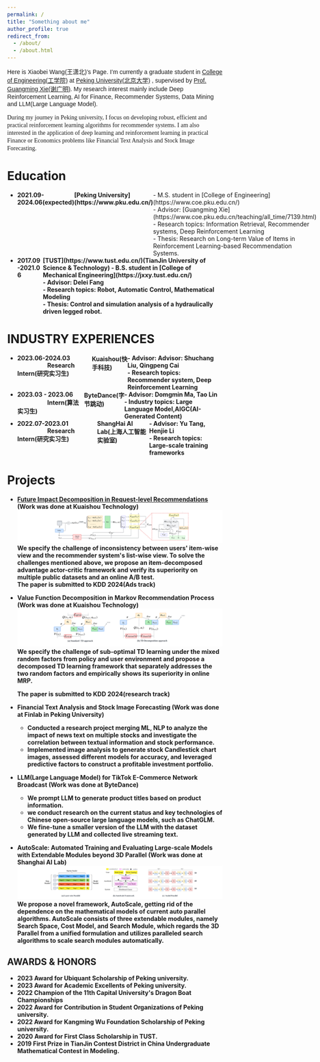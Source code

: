 ```yaml
---
permalink: /
title: "Something about me"
author_profile: true
redirect_from: 
  - /about/
  - /about.html
---
```


<span style="font-family: Helvetica"> Here is Xiaobei Wang(王潇北)’s Page. I’m currently a graduate student in [College of Engineering(工学院)](https://www.coe.pku.edu.cn/) at [Peking University(北京大学)](https://www.pku.edu.cn/) , supervised by [Prof. Guangming Xie(谢广明)](https://www.coe.pku.edu.cn/teaching/all_time/7139.html). My research interest mainly include Deep Reinforcement Learning, AI for Finance, Recommender Systems, Data Mining and LLM(Large Language Model).</span>

<span style="font-family: Calibri"> During my journey in Peking university, I focus on developing robust, efficient and practical reinforcement learning algorithms for recommender systems. I am also interested in the application of deep learning and reinforcement learning in practical Finance or Economics problems like Financial Text Analysis and Stock Image Forecasting.</span>

Education
======

- <div style="display: flex; justify-content: space-between;">
    <div><strong>2021.09-2024.06(expected)</strong></div>
    <div style="margin-left: auto;"><strong>[Peking University](https://www.pku.edu.cn/)</strong></div>
  - M.S. student in [College of Engineering](https://www.coe.pku.edu.cn/)<br>
  - Advisor: [Guangming Xie](https://www.coe.pku.edu.cn/teaching/all_time/7139.html)<br>
  - Research topics: Information Retrieval, Recommender systems, Deep Reinforcement Learning<br>
  - Thesis: Research on Long-term Value of Items in Reinforcement Learning-based Recommendation Systems.
- <div style="display: flex; justify-content: space-between;">
    <div><strong>2017.09-2021.06</strong></div>
    <div style="margin-left: auto;"><strong>[TUST](https://www.tust.edu.cn/)(TianJin University of Science & Technology)</strong</div> 
  - B.S. student in [College of Mechanical Engineering](https://jxxy.tust.edu.cn/)<br>
  - Advisor: Delei Fang<br>
  - Research topics: Robot, Automatic Control, Mathematical Modeling<br>
  - Thesis: Control and simulation analysis of a hydraulically driven legged robot.
    


INDUSTRY EXPERIENCES
======
- <div style="display: flex; justify-content: space-between;">
    <div><strong>2023.06-2024.03 &emsp;&emsp;&emsp;&emsp;&emsp;Research Intern(研究实习生)</strong></div>
    <div style="margin-left: auto;"><strong>Kuaishou(快手科技)</strong></div>
  - Advisor: Advisor: Shuchang Liu, Qingpeng Cai<br>
  - Research topics: Recommender system, Deep Reinforcement Learning
  
- <div style="display: flex; justify-content: space-between;">
    <div><strong>2023.03 - 2023.06 &emsp;&emsp;&emsp;&emsp;&emsp;Intern(算法实习生)</strong></div>
    <div style="margin-left: auto;"><strong>ByteDance(字节跳动)</strong></div>
  - Advisor: Domgmin Ma, Tao Lin<br>
  - Industry topics: Large Language Model,AIGC(AI-Generated Content)

- <div style="display: flex; justify-content: space-between;">
    <div><strong>2022.07-2023.01 &emsp;&emsp;&emsp;&emsp;&emsp;Research Intern(研究实习生)</strong></div>
    <div style="margin-left: auto;"><strong>ShangHai AI Lab(上海人工智能实验室)</strong></div>
  - Advisor: Yu Tang, Henjie Li<br>
  - Research topics: Large-scale training frameworks


Projects
======
- [Future Impact Decomposition in Request-level Recommendations](https://arxiv.org/abs/2401.16108) (Work was done at Kuaishou Technology)<br>
  ![](../images/item.png)
  We specify the challenge of inconsistency between users' item-wise view and the recommender system's list-wise view. To solve the challenges mentioned above, we propose an item-decomposed advantage actor-critic framework and verify its superiority on multiple public datasets and an online A/B test.<br>
  The paper is submitted to KDD 2024(Ads track)
  
  
  

- Value Function Decomposition in Markov Recommendation Process (Work was done at Kuaishou Technology)<br>
  ![](../images/TD.png)
  We specify the challenge of sub-optimal TD learning under the mixed random factors from policy and user environment and propose a decomposed TD learning framework that separately addresses the two random factors and empirically shows its superiority in online MRP. <br>

  The paper is submitted to KDD 2024(research track)

- Financial Text Analysis and Stock Image Forecasting (Work was done at Finlab in Peking University)<br>

  - Conducted a research project merging ML, NLP to analyze the impact of news text on multiple stocks and investigate the correlation between textual information and stock performance.
  - Implemented image analysis to generate stock Candlestick chart images, assessed different models for accuracy, and leveraged predictive factors to construct a profitable investment portfolio.

- LLM(Large Language Model) for TikTok E-Commerce Network Broadcast (Work was done at ByteDance)<br>
  - We prompt LLM to generate product titles based on product information.
  - we conduct research on the current status and key technologies of Chinese open-source large language models, such as ChatGLM.
  - We fine-tune a smaller version of the LLM with the dataset generated by LLM and collected live streaming text.





- AutoScale: Automated Training and Evaluating Large-scale Models with Extendable Modules beyond 3D Parallel (Work was done at Shanghai AI Lab)<br>
![](../images/AutoScale.png)
 We propose a novel framework, AutoScale, getting rid of the dependence on the mathematical models of current auto parallel algorithms. AutoScale consists of three extendable modules, namely Search Space, Cost Model, and Search Module, which regards the 3D Parallel from a unified formulation and utilizes paralleled search algorithms to scale search modules automatically.  



  
AWARDS & HONORS
------

- 2023	Award for Ubiquant Scholarship of Peking university.
- 2023	Award for Academic Excellents of Peking university.
- 2022  Champion of the 11th Capital University's Dragon Boat Championships 
- 2022	Award for Contribution in Student Organizations of Peking university.
- 2022	Award for Kangming Wu Foundation Scholarship of Peking university.
- 2020  Award for First Class Scholarship in TUST.
- 2019	First Prize in TianJin Contest District in China Undergraduate Mathematical Contest in Modeling.
